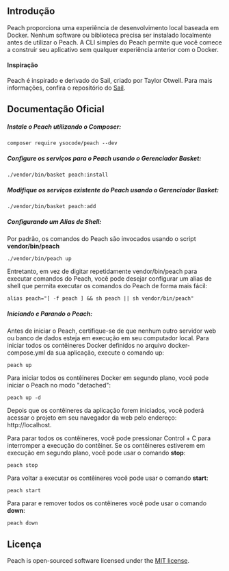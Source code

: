 ## Introdução

Peach proporciona uma experiência de desenvolvimento local baseada em Docker. Nenhum software ou biblioteca precisa ser instalado localmente antes de utilizar o Peach. A CLI simples do Peach permite que você comece a construir seu aplicativo sem qualquer experiência anterior com o Docker.

#### Inspiração

Peach é inspirado e derivado do Sail, criado por Taylor Otwell. Para mais informações, confira o repositório do [Sail](https://github.com/laravel/sail).

## Documentação Oficial

##### Instale o Peach utilizando o Composer:

```shell
composer require ysocode/peach --dev
```

##### Configure os serviços para o Peach usando o Gerenciador Basket:

```shell
./vendor/bin/basket peach:install
```

##### Modifique os serviços existente do Peach usando o Gerenciador Basket:

```shell
./vendor/bin/basket peach:add
```

##### Configurando um Alias de Shell:

Por padrão, os comandos do Peach são invocados usando o script **vendor/bin/peach**
```shell
./vendor/bin/peach up
```

Entretanto, em vez de digitar repetidamente vendor/bin/peach para executar comandos do Peach, você pode desejar configurar um alias de shell que permita executar os comandos do Peach de forma mais fácil:
```shell
alias peach="[ -f peach ] && sh peach || sh vendor/bin/peach"
```

##### Iniciando e Parando o Peach:

Antes de iniciar o Peach, certifique-se de que nenhum outro servidor web ou banco de dados esteja em execução em seu computador local. Para iniciar todos os contêineres Docker definidos no arquivo docker-compose.yml da sua aplicação, execute o comando up:
```shell
peach up
```

Para iniciar todos os contêineres Docker em segundo plano, você pode iniciar o Peach no modo "detached":
```shell
peach up -d
```

Depois que os contêineres da aplicação forem iniciados, você poderá acessar o projeto em seu navegador da web pelo endereço: http://localhost.


Para parar todos os contêineres, você pode pressionar Control + C para interromper a execução do contêiner. Se os contêineres estiverem em execução em segundo plano, você pode usar o comando **stop**:
```shell
peach stop
```

Para voltar a executar os contêineres você pode usar o comando **start**:
```shell
peach start
```

Para parar e remover todos os contêineres você pode usar o comando **down**:
```shell
peach down
```

## Licença

Peach is open-sourced software licensed under the [MIT license](LICENSE.md).
